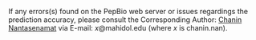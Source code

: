 If any errors(s) found on the PepBio web server or issues regardings the prediction accuracy, please consult the Corresponding Author: [Chanin Nantasenamat](https://www.researchgate.net/profile/Chanin_Nantasenamat) via E-mail: *x*@mahidol.edu (where *x* is chanin.nan).
